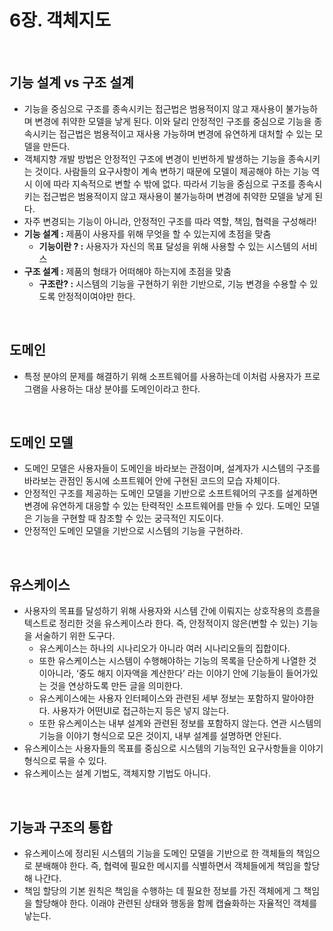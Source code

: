 # 6장. 객체지도

<br>


## 기능 설계 vs 구조 설계
  - 기능을 중심으로 구조를 종속시키는 접근법은 범용적이지 않고 재사용이 불가능하며 변경에 취약한 모델을 낳게 된다. 이와 달리 안정적인 구조를 중심으로 기능을 종속시키는 접근법은 범용적이고 재사용 가능하며 변경에 유연하게 대처할 수 있는 모델을 만든다.
  - 객체지향 개발 방법은 안정적인 구조에 변경이 빈번하게 발생하는 기능을 종속시키는 것이다. 사람들의 요구사항이 계속 변하기 때문에 모델이 제공해야 하는 기능 역시 이에 따라 지속적으로 변할 수 밖에 없다. 따라서 기능을 중심으로 구조를 종속시키는 접근법은 범용적이지 않고 재사용이 불가능하며 변경에 취약한 모델을 낳게 된다.
  - 자주 변경되는 기능이 아니라, 안정적인 구조를 따라 역할, 책임, 협력을 구성해라!
  - **기능 설계 :** 제품이 사용자를 위해 무엇을 할 수 있는지에 초점을 맞춤
    - **기능이란 ? :** 사용자가 자신의 목표 달성을 위해 사용할 수 있는 시스템의 서비스
  - **구조 설계 :** 제품의 형태가 어떠해야 하는지에 초점을 맞춤
    - **구조란? :** 시스템의 기능을 구현하기 위한 기반으로, 기능 변경을 수용할 수 있도록 안정적이여야만 한다.
   
<br>
  
## 도메인
  - 특정 분야의 문제를 해결하기 위해 소프트웨어를 사용하는데 이처럼 사용자가 프로그램을 사용하는 대상 분야를 도메인이라고 한다.
 
<br>
  
## 도메인 모델
  - 도메인 모델은 사용자들이 도메인을 바라보는 관점이며, 설계자가 시스템의 구조를 바라보는 관점인 동시에 소프트웨어 안에 구현된 코드의 모습 자체이다.
  - 안정적인 구조를 제공하는 도메인 모델을 기반으로 소프트웨어의 구조를 설계하면 변경에 유연하게 대응할 수 있는 탄력적인 소프트웨어를 만들 수 있다. 도메인 모델은 기능을 구현할 때 참조할 수 있는 궁극적인 지도이다.
  - 안정적인 도메인 모델을 기반으로 시스템의 기능을 구현하라.
 
<br>

## 유스케이스
  - 사용자의 목표를 달성하기 위해 사용자와 시스템 간에 이뤄지는 상호작용의 흐름을 텍스트로 정리한 것을 유스케이스라 한다. 즉, 안정적이지 않은(변할 수 있는) 기능을 서술하기 위한 도구다.
    - 유스케이스는 하나의 시나리오가 아니라 여러 시나리오들의 집합이다.
    - 또한 유스케이스는 시스템이 수행해야하는 기능의 목록을 단순하게 나열한 것이아니라, ‘중도 해지 이자액을 계산한다’ 라는 이야기 안에 기능들이 들어가있는 것을 연상하도록 만든 글을 의미한다.
    - 유스케이스에는 사용자 인터페이스와 관련된 세부 정보는 포함하지 말아야한다. 사용자가 어떤UI로 접근하는지 등은 넣지 않는다.
    - 또한 유스케이스는 내부 설계와 관련된 정보를 포함하지 않는다. 연관 시스템의 기능을 이야기 형식으로 모은 것이지, 내부 설계를 설명하면 안된다.
  - 유스케이스는 사용자들의 목표를 중심으로 시스템의 기능적인 요구사항들을 이야기 형식으로 묶을 수 있다.
  - 유스케이스는 설계 기법도, 객체지향 기법도 아니다.
 
<br>

## 기능과 구조의 통합
  - 유스케이스에 정리된 시스템의 기능을 도메인 모델을 기반으로 한 객체들의 책임으로 분배해야 한다. 즉, 협력에 필요한 메시지를 식별하면서 객체들에게 책임을 할당해 나간다.
  - 책임 할당의 기본 원칙은 책임을 수행하는 데 필요한 정보를 가진 객체에게 그 책임을 할당해야 한다. 이래야 관련된 상태와 행동을 함께 캡슐화하는 자율적인 객체를 낳는다.
